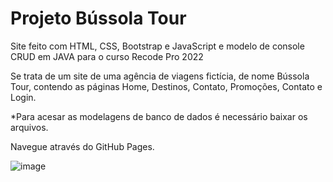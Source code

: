 # Projeto Bússola Tour
Site feito com HTML, CSS, Bootstrap e JavaScript e modelo de console CRUD em JAVA para o curso Recode Pro 2022

Se trata de um site de uma agência de viagens fictícia, de nome Bússola Tour, contendo as páginas Home, Destinos, Contato, Promoções, Contato e Login.

*Para acesar as modelagens de banco de dados é necessário baixar os arquivos.

Navegue através do GitHub Pages.

![image](https://user-images.githubusercontent.com/105178774/188521528-78210a08-f1c6-4aa7-ad3c-bd8719d2528a.png)
